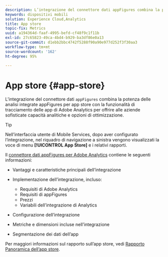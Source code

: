 ```yaml
---
description: L’integrazione del connettore dati appFigures combina la potenza delle analisi integrate appFigures per app store con la funzionalità di tracciamento delle app di Adobe Analytics per offrire alle aziende sofisticate capacità analitiche e opzioni di ottimizzazione.
keywords: dispositivi mobili
solution: Experience Cloud,Analytics
title: App store
topic-fix: Metrics
uuid: a194364d-faaf-4995-befd-cf48f9c1f11b
exl-id: 27c65823-49ca-4bd4-b929-ba3df86e0a13
source-git-commit: d1ebb2bbc4742f5288f90a90e977d252f3f30aa3
workflow-type: tm+mt
source-wordcount: '162'
ht-degree: 95%

---
```


# App store {#app-store}

L’integrazione del connettore dati `appFigures` combina la potenza delle analisi integrate appFigures per app store con la funzionalità di tracciamento delle app di Adobe Analytics per offrire alle aziende sofisticate capacità analitiche e opzioni di ottimizzazione.

>[!TIP]
>
>Nell’interfaccia utente di Mobile Services, dopo aver configurato l’integrazione, nel riquadro di navigazione a sinistra vengono visualizzati la voce di menu **[!UICONTROL App Store]** e i relativi rapporti.

Il [connettore dati appFigures per Adobe Analytics](https://experienceleague.adobe.com/docs/analytics/import/dataconnectors/appfigures/appfigures-overview.html) contiene le seguenti informazioni:

* Vantaggi e caratteristiche principali dell’integrazione
* Implementazione dell’integrazione, incluso:

   * Requisiti di Adobe Analytics
   * Requisiti di appFigures
   * Prezzi
   * Variabili dell’integrazione di Analytics

* Configurazione dell’integrazione
* Metriche e dimensioni incluse nell’integrazione
* Segmentazione dei dati dell’app

Per maggiori informazioni sul rapporto sull’app store, vedi  [Rapporto Panoramica dell’app store](/help/using/usage/c-app-store-store-performance.md).
